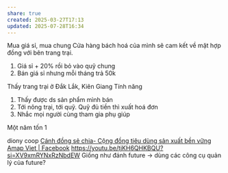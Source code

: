 ```yaml
---
share: true
created: 2025-03-27T17:13
updated: 2025-07-28T16:34
---
```

Mua giá sỉ, mua chung
Cửa hàng bách hoá của mình sẽ cam kết về mặt hợp đồng với bên trang trại. 
1. Giá sỉ + 20% rồi bỏ vào quỹ chung
2. Bán giá sỉ nhưng mỗi tháng trả 50k

Thấy trang trại ở Đắk Lắk, Kiên Giang
Tính năng
1. Thấy được ds sản phẩm mình bán
2. Tới nông trại, tới quỹ. Quỹ đủ tiền thì xuất hoá đơn
3. Nhắc mọi người cùng tham gia phụ giúp

Một năm tốn 1

diony coop 
[Cánh đồng sẻ chia- Cộng đồng tiêu dùng sản xuất bền vững Amap Viet \| Facebook](https://www.facebook.com/groups/canhdongsechia/?ref=share&mibextid=NSMWBT)
https://youtu.be/tjKH6QHKBQU?si=XV9xmRYNxRzNbdEW
Giống như đánh future -> dùng các công cụ quản lý của future?
